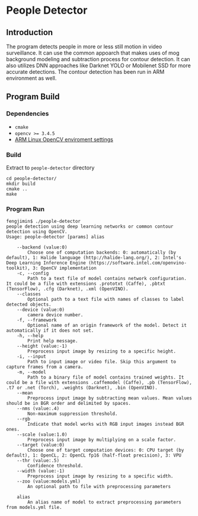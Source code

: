 # People Detector

## Introduction
The program detects people in more or less still motion in video surveillance. 
It can use the common appoarch that makes uses of mog background modeling and subtraction process for contour detection. 
It can also utilizes DNN approaches like Darknet YOLO or Mobilenet SSD for more accurate detections. The contour detection 
has been run in ARM environment as well.

## Program Build

### Dependencies
* `cmake`
* `opencv >= 3.4.5`
* [ARM Linux OpenCV enviroment settings](https://docs.opencv.org/master/d0/d76/tutorial_arm_crosscompile_with_cmake.html)

### Build
Extract to `people-detector` directory

    cd people-detector/
    mkdir build
    cmake ..
    make 

### Program Run

    fengjimin$ ./people-detector 
    people detection using deep learning networks or common contour detection using OpenCV.
    Usage: people-detector [params] alias 
    
    	--backend (value:0)
    		Choose one of computation backends: 0: automatically (by default), 1: Halide language (http://halide-lang.org/), 2: Intel's Deep Learning Inference Engine (https://software.intel.com/openvino-toolkit), 3: OpenCV implementation
    	-c, --config
    		Path to a text file of model contains network configuration. It could be a file with extensions .prototxt (Caffe), .pbtxt (TensorFlow), .cfg (Darknet), .xml (OpenVINO).
    	--classes
    		Optional path to a text file with names of classes to label detected objects.
    	--device (value:0)
    		camera device number.
    	-f, --framework
    		Optional name of an origin framework of the model. Detect it automatically if it does not set.
    	-h, --help
    		Print help message.
    	--height (value:-1)
    		Preprocess input image by resizing to a specific height.
    	-i, --input
    		Path to input image or video file. Skip this argument to capture frames from a camera.
    	-m, --model
    		Path to a binary file of model contains trained weights. It could be a file with extensions .caffemodel (Caffe), .pb (TensorFlow), .t7 or .net (Torch), .weights (Darknet), .bin (OpenVINO).
    	--mean
    		Preprocess input image by subtracting mean values. Mean values should be in BGR order and delimited by spaces.
    	--nms (value:.4)
    		Non-maximum suppression threshold.
    	--rgb
    		Indicate that model works with RGB input images instead BGR ones.
    	--scale (value:1.0)
    		Preprocess input image by multiplying on a scale factor.
    	--target (value:0)
    		Choose one of target computation devices: 0: CPU target (by default), 1: OpenCL, 2: OpenCL fp16 (half-float precision), 3: VPU
    	--thr (value:.5)
    		Confidence threshold.
    	--width (value:-1)
    		Preprocess input image by resizing to a specific width.
    	--zoo (value:models.yml)
    		An optional path to file with preprocessing parameters
    
    	alias
    		An alias name of model to extract preprocessing parameters from models.yml file.
